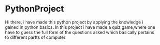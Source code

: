 # PythonProject
Hi there, i have made this python project by applying the knowledge i gained in python basics.
In this project i have made a quiz game,where one have to guess the full form of the questions asked which basically pertains to different parfts of computer
